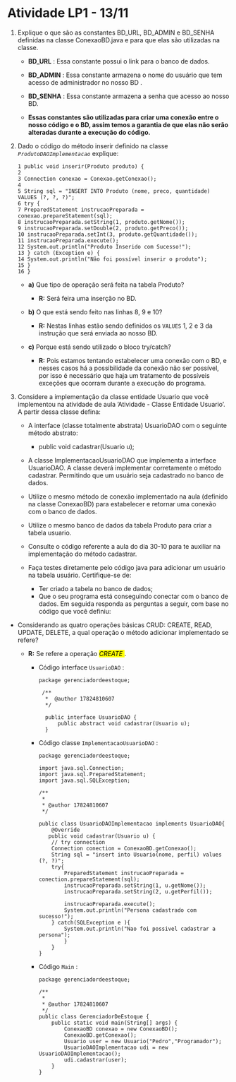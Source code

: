 
# Atividade LP1 - 13/11

1.  Explique o que são as constantes BD_URL, BD_ADMIN e BD_SENHA definidas na classe ConexaoBD.java e para que elas são utilizadas na classe.
 
	- **BD_URL** :  Essa constante possui o link para o banco de dados.

	 - **BD_ADMIN** : Essa constante armazena o nome do usuário que tem acesso de administrador no nosso BD .
	 - **BD_SENHA** : Essa constante armazena a senha que acesso ao nosso BD.
	 -  **Essas constantes são utilizadas para criar uma conexão entre o nosso código e o BD, assim temos a garantia de que elas não serão alteradas durante a execução do código.**

2. Dado o código do método inserir definido na classe *`ProdutoDAOImplementacao`* explique:
	```
	1 public void inserir(Produto produto) {
	2
	3 Connection conexao = Conexao.getConexao();
	4
	5 String sql = "INSERT INTO Produto (nome, preco, quantidade) VALUES (?, ?, ?)";
	6 try {
	7 PreparedStatement instrucaoPreparada = conexao.prepareStatement(sql);
	8 instrucaoPreparada.setString(1, produto.getNome());
	9 instrucaoPreparada.setDouble(2, produto.getPreco());
	10 instrucaoPreparada.setInt(3, produto.getQuantidade());
	11 instrucaoPreparada.execute();
	12 System.out.println("Produto Inserido com Sucesso!");
	13 } catch (Exception e) {
	14 System.out.println("Não foi possível inserir o produto");
	15 }
	16 }
	```
	- **a)** Que tipo de operação será feita na tabela Produto?
		- **R:** Será feira uma inserção no BD.
	
	- **b)** O que está sendo feito nas linhas 8, 9 e 10? 
		-  **R:** Nestas linhas estão sendo definidos os `VALUES` 1, 2 e 3 da instrução que será enviada ao nosso BD.
	- **c)**  Porque está sendo utilizado o bloco try/catch?
		- **R:** Pois estamos tentando estabelecer uma conexão com o BD, e nesses casos há a possibilidade da conexão não ser possível, por isso é necessário que haja um tratamento de possíveis exceções que ocorram durante a execução do programa.
		
3. Considere a implementação da classe entidade Usuario que você implementou na atividade de aula ’Atividade - Classe Entidade Usuario’. A partir dessa classe defina:

	- A interface (classe totalmente abstrata) UsuarioDAO com o seguinte método abstrato:
		- public void cadastrar(Usuario u);

	- A classe ImplementacaoUsuarioDAO que implementa a interface UsuarioDAO. A classe deverá implementar corretamente o método cadastrar. Permitindo que um usuário seja cadastrado no banco de dados.

	- Utilize o mesmo método de conexão implementado na aula (definido na classe ConexaoBD) para estabelecer e retornar uma conexão com o banco de dados.

	- Utilize o mesmo banco de dados da tabela Produto para criar a tabela usuario.
	
	- Consulte o código referente a aula do dia 30-10 para te auxiliar na implementação do método cadastrar.
	
	- Faça testes diretamente pelo código java para adicionar um usuário na tabela usuário. Certifique-se de:
		- Ter criado a tabela no banco de dados;
		- Que o seu programa está conseguindo conectar com o banco de dados.
		Em seguida responda as perguntas a seguir, com base no código que você definiu:

- Considerando as quatro operações básicas CRUD: CREATE, READ, UPDATE, DELETE, a qual operação o método adicionar implementado se refere?
	- **R:** Se refere a operação <mark> *CREATE* </mark> .

		- Código interface `UsuarioDAO` :
		
			```
			package gerenciadordeestoque;
		
			 /**
			  *  @author 17824810607 
			  */
		  
			  public interface UsuarioDAO {
				  public abstract void cadastrar(Usuario u); 
			  }
			```
		- Código classe `ImplementacaoUsuarioDAO` :
			```
			package gerenciadordeestoque;

			import java.sql.Connection;
			import java.sql.PreparedStatement;
			import java.sql.SQLException;

			/**
			 *
			 * @author 17824810607
			 */
	
			public class UsuarioDAOImplementacao implements UsuarioDAO{
			    @Override
			   public void cadastrar(Usuario u) {
		        // try connection
		        Connection conection = ConexaoBD.getConexao();     
		        String sql = "insert into Usuario(nome, perfil) values (?, ?)";       
		        try{
		            PreparedStatement instrucaoPreparada = conection.prepareStatement(sql);
		            instrucaoPreparada.setString(1, u.getNome());
		            instrucaoPreparada.setString(2, u.getPerfil());
                   
		            instrucaoPreparada.execute();
		            System.out.println("Persona cadastrado com sucesso!");
		        } catch(SQLException e ){
		            System.out.println("Nao foi possivel cadastrar a persona");
			        }
			    }
			}
			```
		- Código `Main` :
	
			```
			package gerenciadordeestoque;

			/**
			 *
			 * @author 17824810607
			 */
			public class GerenciadorDeEstoque {
			    public static void main(String[] args) {
			        ConexaoBD conexao = new ConexaoBD();
			        ConexaoBD.getConexao();
			        Usuario user = new Usuario("Pedro","Programador");
			        UsuarioDAOImplementacao udi = new UsuarioDAOImplementacao();
			        udi.cadastrar(user);
			    }
			}	
			```
	
